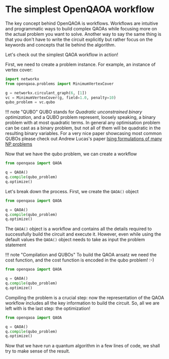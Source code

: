 # The simplest OpenQAOA workflow

The key concept behind OpenQAOA is workflows. Workflows are intuitive and programmatic ways to build complex QAOAs while focusing more on the actual problem you want to solve. Another way to say the same thing is that you don't have to write the circuit explicitly but rather focus on the keywords and concepts that lie behind the algorithm.

Let's check out the simplest QAOA workflow in action!

First, we need to create a problem instance. For example, an instance of vertex cover:

```Python
import networkx
from openqaoa.problems import MinimumVertexCover

g = networkx.circulant_graph(6, [1])
vc = MinimumVertexCover(g, field=1.0, penalty=10)
qubo_problem = vc.qubo
```
!!! note "QUBO"
    QUBO stands for _Quadratic unconstrained binary optimization_, and a QUBO problem represent, loosely speaking, a binary problem with at most quadratic terms. In general any optimisation problem can be cast as a binary problem, but not all of them will be quadratic in the resulting binary variables. For a very nice paper showcasing most common QUBOs please check out Andrew Lucas's paper [Ising formulations of many NP problems](https://arxiv.org/abs/1302.5843)


Now that we have the qubo problem, we can create a workflow

```Python
from openqaoa import QAOA  

q = QAOA()
q.compile(qubo_problem)
q.optimize()
```

Let's break down the process. First, we create the `QAOA()` object

```Python hl_lines="3"
from openqaoa import QAOA  

q = QAOA()
q.compile(qubo_problem)
q.optimize()
```

The `QAOA()` object is a workflow and contains all the details required to successfully build the circuit and execute it. However, even while using the default values the `QAOA()` object needs to take as input the problem statement

!!! note "Compilation and QUBOs"
    To build the QAOA ansatz we need the cost function, and the cost function is encoded in the qubo problem! :-)

```Python hl_lines="4"
from openqaoa import QAOA  

q = QAOA()
q.compile(qubo_problem)
q.optimize()
```

Compiling the problem is a crucial step: now the representation of the QAOA workflow includes all the key information to build the circuit. So, all we are left with is the last step: the optimization!

```Python hl_lines="5"
from openqaoa import QAOA  

q = QAOA()
q.compile(qubo_problem)
q.optimize()
```

Now that we have run a quantum algorithm in a few lines of code, we shall try to make sense of the result.